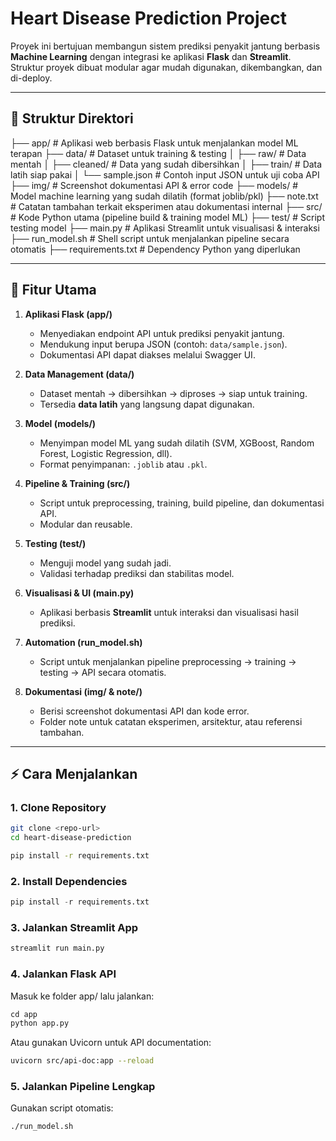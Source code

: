 # Heart Disease Prediction Project

Proyek ini bertujuan membangun sistem prediksi penyakit jantung berbasis **Machine Learning** dengan integrasi ke aplikasi **Flask** dan **Streamlit**.  
Struktur proyek dibuat modular agar mudah digunakan, dikembangkan, dan di-deploy.

---

## 📂 Struktur Direktori

├── app/ # Aplikasi web berbasis Flask untuk menjalankan model ML terapan
├── data/ # Dataset untuk training & testing
│ ├── raw/ # Data mentah
│ ├── cleaned/ # Data yang sudah dibersihkan
│ ├── train/ # Data latih siap pakai
│ └── sample.json # Contoh input JSON untuk uji coba API
├── img/ # Screenshot dokumentasi API & error code
├── models/ # Model machine learning yang sudah dilatih (format joblib/pkl)
├── note.txt # Catatan tambahan terkait eksperimen atau dokumentasi internal
├── src/ # Kode Python utama (pipeline build & training model ML)
├── test/ # Script testing model
├── main.py # Aplikasi Streamlit untuk visualisasi & interaksi
├── run_model.sh # Shell script untuk menjalankan pipeline secara otomatis
├── requirements.txt # Dependency Python yang diperlukan


---

## 🚀 Fitur Utama

1. **Aplikasi Flask (app/)**  
   - Menyediakan endpoint API untuk prediksi penyakit jantung.  
   - Mendukung input berupa JSON (contoh: `data/sample.json`).  
   - Dokumentasi API dapat diakses melalui Swagger UI.

2. **Data Management (data/)**  
   - Dataset mentah → dibersihkan → diproses → siap untuk training.  
   - Tersedia **data latih** yang langsung dapat digunakan.  

3. **Model (models/)**  
   - Menyimpan model ML yang sudah dilatih (SVM, XGBoost, Random Forest, Logistic Regression, dll).  
   - Format penyimpanan: `.joblib` atau `.pkl`.  

4. **Pipeline & Training (src/)**  
   - Script untuk preprocessing, training, build pipeline, dan dokumentasi API.  
   - Modular dan reusable.  

5. **Testing (test/)**  
   - Menguji model yang sudah jadi.  
   - Validasi terhadap prediksi dan stabilitas model.  

6. **Visualisasi & UI (main.py)**  
   - Aplikasi berbasis **Streamlit** untuk interaksi dan visualisasi hasil prediksi.  

7. **Automation (run_model.sh)**  
   - Script untuk menjalankan pipeline preprocessing → training → testing → API secara otomatis.  

8. **Dokumentasi (img/ & note/)**  
   - Berisi screenshot dokumentasi API dan kode error.  
   - Folder note untuk catatan eksperimen, arsitektur, atau referensi tambahan.  

---

## ⚡ Cara Menjalankan

### 1. Clone Repository
```bash
git clone <repo-url>
cd heart-disease-prediction

pip install -r requirements.txt
```

### 2. Install Dependencies
```python
pip install -r requirements.txt
```

### 3. Jalankan Streamlit App
```python
streamlit run main.py
```

### 4. Jalankan Flask API
Masuk ke folder app/ lalu jalankan:
```python
cd app
python app.py
```
Atau gunakan Uvicorn untuk API documentation:
```bash
uvicorn src/api-doc:app --reload
```

### 5. Jalankan Pipeline Lengkap
Gunakan script otomatis:
```bash
./run_model.sh
```